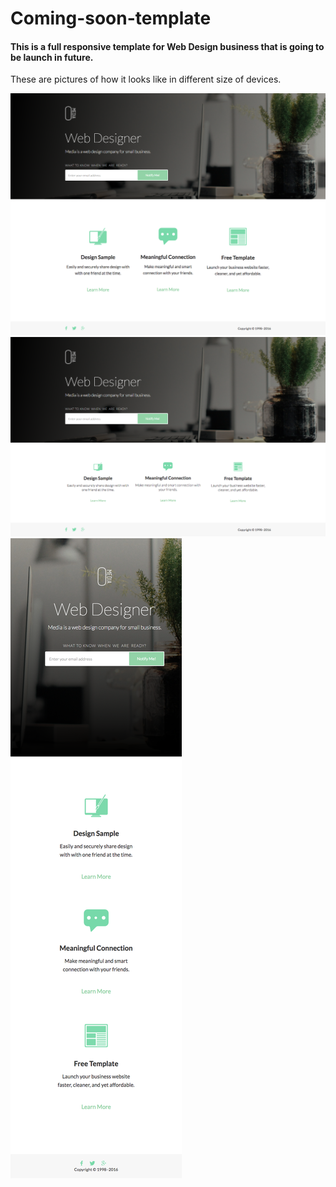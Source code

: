 # Coming-soon-template
#### This is a full responsive template for Web Design business that is going to be launch in future.

These are pictures of how it looks like in different size of devices.

![pic](images/desktop.png)
![pic](images/tablet.png)
![pic](images/phone.png)
